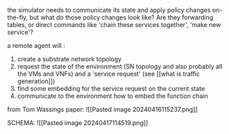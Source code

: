 the simulator needs to communicate its state and apply policy changes on-the-fly, but what do those policy changes look like? Are they forwarding tables, or direct commands like 'chain these services together', 'make new service'?


a remote agent will :
1. create a substrate network topology
2. request the state of the environment (SN topology and also probably all the VMs and VNFs) and a 'service request' (see [[what is traffic generation]])
3. find some embedding for the service request on the current state
4. communicate to the environment how to embed the function chain

from Tom Wassings paper: ![[Pasted image 20240416115237.png]]

SCHEMA: ![[Pasted image 20240417114519.png]]
